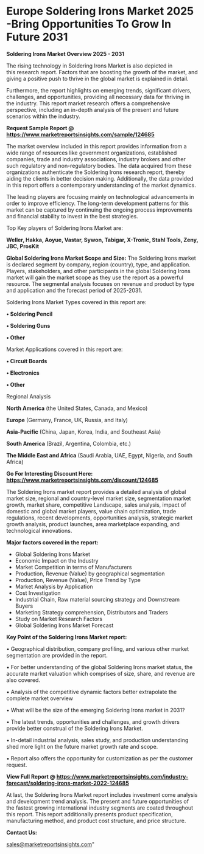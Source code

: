 # Europe Soldering Irons Market 2025 -Bring Opportunities To Grow In Future 2031

<Strong> Soldering Irons Market Overview 2025 - 2031</strong>

The rising technology in Soldering Irons Market is also depicted in this research report. Factors that are boosting the growth of the market, and giving a positive push to thrive in the global market is explained in detail.

Furthermore, the report highlights on emerging trends, significant drivers, challenges, and opportunities, providing all necessary data for thriving in the industry. This report market research offers a comprehensive perspective, including an in-depth analysis of the present and future scenarios within the industry.

<strong>Request Sample Report @ <a href=https://www.marketreportsinsights.com/sample/124685>https://www.marketreportsinsights.com/sample/124685</a></strong>

The market overview included in this report provides information from a wide range of resources like government organizations, established companies, trade and industry associations, industry brokers and other such regulatory and non-regulatory bodies. The data acquired from these organizations authenticate the Soldering Irons research report, thereby aiding the clients in better decision making. Additionally, the data provided in this report offers a contemporary understanding of the market dynamics.

The leading players are focusing mainly on technological advancements in order to improve efficiency. The long-term development patterns for this market can be captured by continuing the ongoing process improvements and financial stability to invest in the best strategies.

Top Key players of Soldering Irons Market are:

<strong>Weller, Hakka, Aoyue, Vastar, Sywon, Tabigar, X-Tronic, Stahl Tools, Zeny, JBC, ProsKit</strong>

<strong><b>Global Soldering Irons Market Scope and Size:</b></strong>
The Soldering Irons market is declared segment by company, region (country), type, and application. Players, stakeholders, and other participants in the global Soldering Irons market will gain the market scope as they use the report as a powerful resource. The segmental analysis focuses on revenue and product by type and application and the forecast period of 2025-2031.

Soldering Irons Market Types covered in this report are:

<strong>• Soldering Pencil

• Soldering Guns

• Other</strong>

Market Applications covered in this report are:

<strong>• Circuit Boards

• Electronics

• Other</strong> 

Regional Analysis

<strong>North America</strong> (the United States, Canada, and Mexico)

<strong>Europe</strong> (Germany, France, UK, Russia, and Italy)

<strong>Asia-Pacific</strong> (China, Japan, Korea, India, and Southeast Asia)

<strong>South America</strong> (Brazil, Argentina, Colombia, etc.)

<strong>The Middle East and Africa</strong> (Saudi Arabia, UAE, Egypt, Nigeria, and South Africa)

<strong>Go For Interesting Discount Here: <a href=https://www.marketreportsinsights.com/discount/124685>https://www.marketreportsinsights.com/discount/124685</a></strong>

The Soldering Irons market report provides a detailed analysis of global market size, regional and country-level market size, segmentation market growth, market share, competitive Landscape, sales analysis, impact of domestic and global market players, value chain optimization, trade regulations, recent developments, opportunities analysis, strategic market growth analysis, product launches, area marketplace expanding, and technological innovations.

<strong><b>Major factors covered in the report:</b></strong>
<ul>
  <li>Global Soldering Irons Market </li>
  <li>Economic Impact on the Industry</li>
  <li>Market Competition in terms of Manufacturers</li>
  <li>Production, Revenue (Value) by geographical segmentation</li>
  <li>Production, Revenue (Value), Price Trend by Type</li>
  <li>Market Analysis by Application</li>
  <li>Cost Investigation</li>
  <li>Industrial Chain, Raw material sourcing strategy and Downstream Buyers</li>
  <li>Marketing Strategy comprehension, Distributors and Traders</li>
  <li>Study on Market Research Factors</li>
  <li>Global Soldering Irons Market Forecast</li>
</ul>

<strong><b>Key Point of the Soldering Irons Market report:</b></strong>

• Geographical distribution, company profiling, and various other market segmentation are provided in the report.

• For better understanding of the global Soldering Irons market status, the accurate market valuation which comprises of size, share, and revenue are also covered.

• Analysis of the competitive dynamic factors better extrapolate the complete market overview

• What will be the size of the emerging Soldering Irons market in 2031?

• The latest trends, opportunities and challenges, and growth drivers provide better construal of the Soldering Irons Market.

• In-detail industrial analysis, sales study, and production understanding shed more light on the future market growth rate and scope.

• Report also offers the opportunity for customization as per the customer request.

<strong><b>View Full Report @ <a href=https://www.marketreportsinsights.com/industry-forecast/soldering-irons-market-2022-124685>https://www.marketreportsinsights.com/industry-forecast/soldering-irons-market-2022-124685</a></b></strong>


At last, the Soldering Irons Market report includes investment come analysis and development trend analysis. The present and future opportunities of the fastest growing international industry segments are coated throughout this report. This report additionally presents product specification, manufacturing method, and product cost structure, and price structure.

<strong>Contact Us:</strong>

sales@marketreportsinsights.com"
